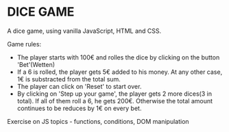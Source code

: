 # DICE GAME

A dice game, using vanilla JavaScript, HTML and CSS.

Game rules:

- The player starts with 100€ and rolles the dice by clicking on the button 'Bet'(Wetten)
- If a 6 is rolled, the player gets 5€ added to his money. At any other case, 1€ is substracted from the total sum.
- The player can click on 'Reset' to start over.
- By clicking on 'Step up your game', the player gets 2 more dices(3 in total). If all of them roll a 6, he gets 200€. Otherwise the total amount continues to be reduces by 1€ on every bet.

Exercise on JS topics - functions, conditions, DOM manipulation
